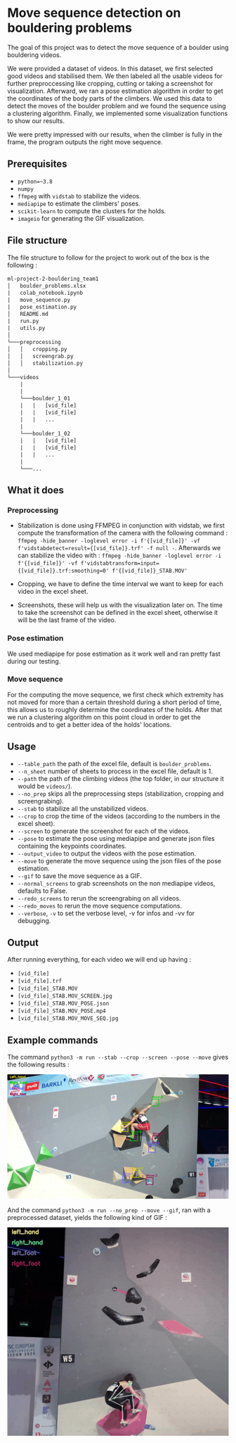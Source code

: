 # Move sequence detection on bouldering problems

The goal of this project was to detect the move sequence of a boulder using bouldering videos.

We were provided a dataset of videos. In this dataset, we first selected good videos and stabilised them. We then labeled all the usable videos for further preproccessing like cropping, cutting or taking a screenshot for visualization. Afterward, we ran a pose estimation algorithm in order to get the coordinates of the body parts of the climbers. We used this data to detect the moves of the boulder problem and we found the sequence using a clustering algorithm. Finally, we implemented some visualization functions to show our results.

We were pretty impressed with our results, when the climber is fully in the frame, the program outputs the right move sequence. 

## Prerequisites

* `python=~3.8` 
* `numpy`
* `ffmpeg` with `vidstab` to stabilize the videos.
* `mediapipe` to estimate the climbers' poses.
* `scikit-learn` to compute the clusters for the holds.
* `imageio` for generating the GIF visualization.

## File structure

The file structure to follow for the project to work out of the box is the following :
```
ml-project-2-bouldering_team1
│   boulder_problems.xlsx
|   colab_notebook.ipynb
|   move_sequence.py
|   pose_estimation.py    
│   README.md
|   run.py    
|   utils.py    
│
└───preprocessing
│   │   cropping.py
│   │   screengrab.py
│   │   stabilization.py
│   
└───videos
    |
    |
    └───boulder_1_01
    |   |   [vid_file]
    |   |   [vid_file]
    |   |   ...
    |
    └───boulder_1_02
    |   |   [vid_file]
    |   |   [vid_file]
    |   |   ...
    |
    └───...
```

## What it does

### Preprocessing

* Stabilization is done using FFMPEG in conjunction with vidstab, we first compute the transformation of the camera with the following command :
`ffmpeg -hide_banner -loglevel error -i f'{[vid_file]}' -vf f'vidstabdetect=result={[vid_file]}.trf' -f null -`. Afterwards we can stabilize the video with : `ffmpeg -hide_banner -loglevel error -i f'{[vid_file]}' -vf f'vidstabtransform=input={[vid_file]}.trf:smoothing=0' f'{[vid_file]}_STAB.MOV'`

* Cropping, we have to define the time interval we want to keep for each video in the excel sheet.

* Screenshots, these will help us with the visualization later on. The time to take the screenshot can be defined in the excel sheet, otherwise it will be the last frame of the video.

### Pose estimation

We used mediapipe for pose estimation as it work well and ran pretty fast during our testing.

### Move sequence

For the computing the move sequence, we first check which extremity has not moved for more than a certain threshold during a short period of time, this allows us to roughly determine the coordinates of the holds. After that we run a clustering algorithm on this point cloud in order to get the centroids and to get a better idea of the holds' locations.

## Usage

* `--table_path` the path of the excel file, default is `boulder_problems`.
* `--n_sheet` number of sheets to process in the excel file, default is 1.
* `--path` the path of the climbing videos (the top folder, in our structure it would be `videos/`).
* `--no_prep` skips all the preprocessing steps (stabilization, cropping and screengrabing).
* `--stab` to stabilize all the unstabilized videos.
* `--crop` to crop the time of the videos (according to the numbers in the excel sheet).
* `--screen` to generate the screenshot for each of the videos.
* `--pose` to estimate the pose using mediapipe and generate json files containing the keypoints coordinates.
* `--output_video` to output the videos with the pose estimation.
* `--move` to generate the move sequence using the json files of the pose estimation.
* `--gif` to save the move sequence as a GIF.
* `--normal_screens` to grab screenshots on the non mediapipe videos, defaults to False.
* `--redo_screens` to rerun the screengrabing on all videos.
* `--redo_moves` to rerun the move sequence computations.
* `--verbose`, `-v` to set the verbose level, -v for infos and -vv for debugging.

## Output

After running everything, for each video we will end up having :

* `[vid_file]`
* `[vid_file].trf`
* `[vid_file]_STAB.MOV`
* `[vid_file]_STAB.MOV_SCREEN.jpg`
* `[vid_file]_STAB.MOV_POSE.json` 
* `[vid_file]_STAB.MOV_POSE.mp4` 
* `[vid_file]_STAB.MOV_MOVE_SEQ.jpg`

## Example commands

The command `python3 -m run --stab --crop --screen --pose --move` gives the following results :

![Example result](docs/res.jpg)

And the command `python3 -m run --no_prep --move --gif`, ran with a preprocessed dataset, yields the following kind of GIF :

![Example GIF result](docs/res.gif)
